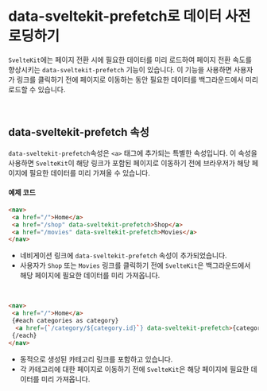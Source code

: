 # data-sveltekit-prefetch로 데이터 사전 로딩하기

`SvelteKit`에는 페이지 전환 시에 필요한 데이터를 미리 로드하여 페이지 전환 속도를 향상시키는 `data-sveltekit-prefetch` 기능이 있습니다. 이 기능을 사용하면 사용자가 링크를 클릭하기 전에 페이지로 이동하는 동안 필요한 데이터를 백그라운드에서 미리 로드할 수 있습니다.

&nbsp;

## data-sveltekit-prefetch 속성

`data-sveltekit-prefetch`속성은 `<a>` 태그에 추가되는 특별한 속성입니다. 이 속성을 사용하면 `SvelteKit`이 해당 링크가 포함된 페이지로 이동하기 전에 브라우저가 해당 페이지에 필요한 데이터를 미리 가져올 수 있습니다.

#### 예제 코드

```html
<nav>
 <a href="/">Home</a>
 <a href="/shop" data-sveltekit-prefetch>Shop</a>
 <a href="/movies" data-sveltekit-prefetch>Movies</a>
</nav>
```

- 네비게이션 링크에 `data-sveltekit-prefetch` 속성이 추가되었습니다.
- 사용자가 `Shop` 또는 `Movies` 링크를 클릭하기 전에 `SvelteKit`은 백그라운드에서 해당 페이지에 필요한 데이터를 미리 가져옵니다.

&nbsp;

```html
<nav>
 <a href="/">Home</a>
 {#each categories as category}
  <a href={`/category/${category.id}`} data-sveltekit-prefetch>{category.name}</a>
 {/each}
</nav>
```

- 동적으로 생성된 카테고리 링크를 포함하고 있습니다.
- 각 카테고리에 대한 페이지로 이동하기 전에 `SvelteKit`은 해당 페이지에 필요한 데이터를 미리 가져옵니다.
